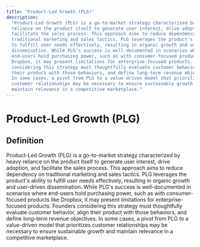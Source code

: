 ```yaml
---
title: "Product-Led Growth (PLG)"
description:
  "Product-Led Growth (PLG) is a go-to-market strategy characterized by heavy
  reliance on the product itself to generate user interest, drive adoption, and
  facilitate the sales process. This approach aims to reduce dependency on
  traditional marketing and sales tactics. PLG leverages the product's ability
  to fulfill user needs effectively, resulting in organic growth and user-driven
  dissemination. While PLG's success is well-documented in scenarios where
  end-users hold purchasing power, such as with consumer-focused products like
  Dropbox, it may present limitations for enterprise-focused products. Founders
  considering this strategy must thoughtfully evaluate customer behavior, align
  their product with those behaviors, and define long-term revenue objectives.
  In some cases, a pivot from PLG to a value-driven model that prioritizes
  customer relationships may be necessary to ensure sustainable growth and
  maintain relevance in a competitive marketplace."
---
```


# Product-Led Growth (PLG)

## Definition

Product-Led Growth (PLG) is a go-to-market strategy characterized by heavy
reliance on the product itself to generate user interest, drive adoption, and
facilitate the sales process. This approach aims to reduce dependency on
traditional marketing and sales tactics. PLG leverages the product's ability to
fulfill user needs effectively, resulting in organic growth and user-driven
dissemination. While PLG's success is well-documented in scenarios where
end-users hold purchasing power, such as with consumer-focused products like
Dropbox, it may present limitations for enterprise-focused products. Founders
considering this strategy must thoughtfully evaluate customer behavior, align
their product with those behaviors, and define long-term revenue objectives. In
some cases, a pivot from PLG to a value-driven model that prioritizes customer
relationships may be necessary to ensure sustainable growth and maintain
relevance in a competitive marketplace.
